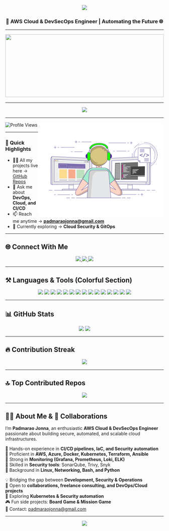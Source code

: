 <!-- HEADER WITH COLORFUL WAVE -->
<p align="center">
  <img src="https://capsule-render.vercel.app/api?type=waving&height=200&text=Hey%20Everyone%20👋,%20I'm%20Padmarao%20Jonna&fontSize=40&fontAlign=50&fontAlignY=40&color=gradient&customColorList=0,2,10,20,30" />
</p>

<h3 align="center">🚀 AWS Cloud & DevSecOps Engineer | Automating the Future 🌐</h3>

---

<!-- BACKGROUND ANIMATED GIF -->
<p align="center">
  <img src="https://i.pinimg.com/originals/2b/8c/63/2b8c6355e6ff450f6e4562e5f3f3b6e0.gif" width="100%" height="200">
</p>

---

<!-- ICON SHOWCASE WITH COLORS -->
<div align="center">
  <img src="https://skillicons.dev/icons?i=aws,azure,docker,kubernetes,jenkins,terraform,ansible,argo,grafana,prometheus,linux,nginx,python,java,mysql,maven,bash&theme=light&perline=8" />
</div>

---

<img align="right" alt="Coding" width="400" src="https://raw.githubusercontent.com/devSouvik/devSouvik/master/gif3.gif">

<p align="left">
  <img src="https://komarev.com/ghpvc/?username=pj013525&label=👀%20Profile%20Views&color=ff4500&style=for-the-badge" alt="Profile Views" />
</p>

---

### 🎯 Quick Highlights
- 👨‍💻 All my projects live here → [GitHub Repos](https://github.com/pj013525)  
- 💬 Ask me about **DevOps, Cloud, and CI/CD**  
- 📫 Reach me anytime → **padmaraojonna@gmail.com**  
- 🌱 Currently exploring → **Cloud Security & GitOps**  

---

## 🌐 Connect With Me  

<p align="center">
  <a href="https://linkedin.com/in/padmarao-jonna" target="blank">
    <img src="https://img.shields.io/badge/LinkedIn-0077B5?logo=linkedin&logoColor=white&style=for-the-badge" />
  </a>
  <a href="https://github.com/pj013525" target="blank">
    <img src="https://img.shields.io/badge/GitHub-000000?logo=github&logoColor=white&style=for-the-badge" />
  </a>
  <a href="mailto:padmaraojonna@gmail.com" target="blank">
    <img src="https://img.shields.io/badge/Gmail-D14836?logo=gmail&logoColor=white&style=for-the-badge" />
  </a>
</p>

---

## ⚒️ Languages & Tools (Colorful Section)

<p align="center">
  <img src="https://img.shields.io/badge/AWS-FF9900?style=for-the-badge&logo=amazon-aws&logoColor=white"/>
  <img src="https://img.shields.io/badge/Azure-0078D4?style=for-the-badge&logo=microsoft-azure&logoColor=white"/>
  <img src="https://img.shields.io/badge/Docker-2496ED?style=for-the-badge&logo=docker&logoColor=white"/>
  <img src="https://img.shields.io/badge/Kubernetes-326CE5?style=for-the-badge&logo=kubernetes&logoColor=white"/>
  <img src="https://img.shields.io/badge/Terraform-623CE4?style=for-the-badge&logo=terraform&logoColor=white"/>
  <img src="https://img.shields.io/badge/Ansible-EE0000?style=for-the-badge&logo=ansible&logoColor=white"/>
  <img src="https://img.shields.io/badge/Jenkins-D24939?style=for-the-badge&logo=jenkins&logoColor=white"/>
  <img src="https://img.shields.io/badge/ArgoCD-FC6D26?style=for-the-badge&logo=argo&logoColor=white"/>
  <img src="https://img.shields.io/badge/Grafana-F46800?style=for-the-badge&logo=grafana&logoColor=white"/>
  <img src="https://img.shields.io/badge/Prometheus-E6522C?style=for-the-badge&logo=prometheus&logoColor=white"/>
  <img src="https://img.shields.io/badge/Linux-333333?style=for-the-badge&logo=linux&logoColor=yellow"/>
  <img src="https://img.shields.io/badge/Python-3776AB?style=for-the-badge&logo=python&logoColor=white"/>
  <img src="https://img.shields.io/badge/Java-007396?style=for-the-badge&logo=java&logoColor=white"/>
  <img src="https://img.shields.io/badge/MySQL-4479A1?style=for-the-badge&logo=mysql&logoColor=white"/>
  <img src="https://img.shields.io/badge/Bash-4EAA25?style=for-the-badge&logo=gnu-bash&logoColor=white"/>
</p>

---

## 📊 GitHub Stats  

<p align="center">
  <img src="https://github-readme-stats.vercel.app/api/top-langs?username=pj013525&show_icons=true&locale=en&layout=compact&theme=tokyonight&hide_border=true" height="160" />
  <img src="https://github-readme-stats.vercel.app/api?username=pj013525&show_icons=true&locale=en&theme=tokyonight&hide_border=true" height="160" />
</p>

---

## 🔥 Contribution Streak  

<p align="center">
  <img src="https://github-readme-streak-stats.herokuapp.com/?user=pj013525&theme=tokyonight&hide_border=true" />
</p>

---

## 🔝 Top Contributed Repos  

<p align="center">
  <img src="https://github-contributor-stats.vercel.app/api?username=pj013525&limit=5&theme=tokyonight&combine_all_yearly_contributions=true" />
</p>

---

## 👨‍💼 About Me & 🤝 Collaborations  

I’m **Padmarao Jonna**, an enthusiastic **AWS Cloud & DevSecOps Engineer** passionate about building secure, automated, and scalable cloud infrastructures.  

🔹 Hands-on experience in **CI/CD pipelines, IaC, and Security automation**  
🔹 Proficient in **AWS, Azure, Docker, Kubernetes, Terraform, Ansible**  
🔹 Strong in **Monitoring (Grafana, Prometheus, Loki, ELK)**  
🔹 Skilled in **Security tools**: SonarQube, Trivy, Snyk  
🔹 Background in **Linux, Networking, Bash, and Python**  

💡 Bridging the gap between **Development, Security & Operations**  
🤝 Open to **collaborations, freelance consulting, and DevOps/Cloud projects**  
🎯 Exploring **Kubernetes & Security automation**  
🎮 Fun side projects: **Board Game & Mission Game**  
📧 Contact: [padmaraojonna@gmail.com](mailto:padmaraojonna@gmail.com)  

---

<!-- COLORFUL FOOTER -->
<p align="center">
  <img src="https://capsule-render.vercel.app/api?type=waving&color=gradient&height=150&section=footer&customColorList=0,10,20,30,40" />
</p>
